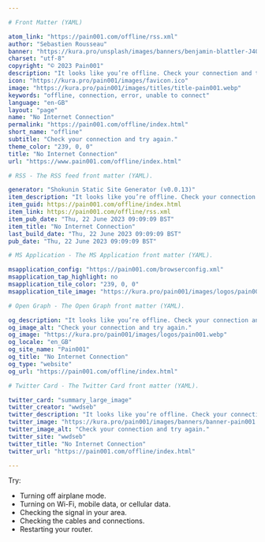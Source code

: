 ```yaml
---

# Front Matter (YAML)

atom_link: "https://pain001.com/offline/rss.xml"
author: "Sebastien Rousseau"
banner: "https://kura.pro/unsplash/images/banners/benjamin-blattler-J40eheaQ_OE-unsplash.jpg"
charset: "utf-8"
copyright: "© 2023 Pain001"
description: "It looks like you’re offline. Check your connection and try again."
icon: "https://kura.pro/pain001/images/favicon.ico"
image: "https://kura.pro/pain001/images/titles/title-pain001.webp"
keywords: "offline, connection, error, unable to connect"
language: "en-GB"
layout: "page"
name: "No Internet Connection"
permalink: "https://pain001.com/offline/index.html"
short_name: "offline"
subtitle: "Check your connection and try again."
theme_color: "239, 0, 0"
title: "No Internet Connection"
url: "https://www.pain001.com/offline/index.html"

# RSS - The RSS feed front matter (YAML).

generator: "Shokunin Static Site Generator (v0.0.13)"
item_description: "It looks like you’re offline. Check your connection and try again."
item_guid: https://pain001.com/offline/index.html
item_link: https://pain001.com/offline/rss.xml
item_pub_date: "Thu, 22 June 2023 09:09:09 BST"
item_title: "No Internet Connection"
last_build_date: "Thu, 22 June 2023 09:09:09 BST"
pub_date: "Thu, 22 June 2023 09:09:09 BST"

# MS Application - The MS Application front matter (YAML).

msapplication_config: "https://pain001.com/browserconfig.xml"
msapplication_tap_highlight: no
msapplication_tile_color: "239, 0, 0"
msapplication_tile_image: "https://kura.pro/pain001/images/logos/pain001.webp"

# Open Graph - The Open Graph front matter (YAML).

og_description: "It looks like you’re offline. Check your connection and try again."
og_image_alt: "Check your connection and try again."
og_image: "https://kura.pro/pain001/images/logos/pain001.webp"
og_locale: "en_GB"
og_site_name: "Pain001"
og_title: "No Internet Connection"
og_type: "website"
og_url: "https://pain001.com/offline/index.html"

# Twitter Card - The Twitter Card front matter (YAML).

twitter_card: "summary_large_image"
twitter_creator: "wwdseb"
twitter_description: "It looks like you’re offline. Check your connection and try again."
twitter_image: "https://kura.pro/pain001/images/banners/banner-pain001.png"
twitter_image_alt: "Check your connection and try again."
twitter_site: "wwdseb"
twitter_title: "No Internet Connection"
twitter_url: "https://pain001.com/offline/index.html"

---
```


Try:

- Turning off airplane mode.
- Turning on Wi-Fi, mobile data, or cellular data.
- Checking the signal in your area.
- Checking the cables and connections.
- Restarting your router.
